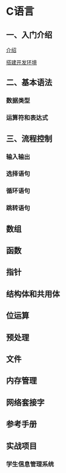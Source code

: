 # C语言

## 一、入门介绍

[介绍](./介绍.md)

[搭建开发环境](./搭建开发环境.md) 

## 二、基本语法

### 数据类型 

### 运算符和表达式

## 三、流程控制

### 输入输出

### 选择语句

### 循环语句

### 跳转语句

## 数组

## 函数

## 指针

## 结构体和共用体

## 位运算

## 预处理

## 文件

## 内存管理

## 网络套接字

## 参考手册

## 实战项目

### 学生信息管理系统




